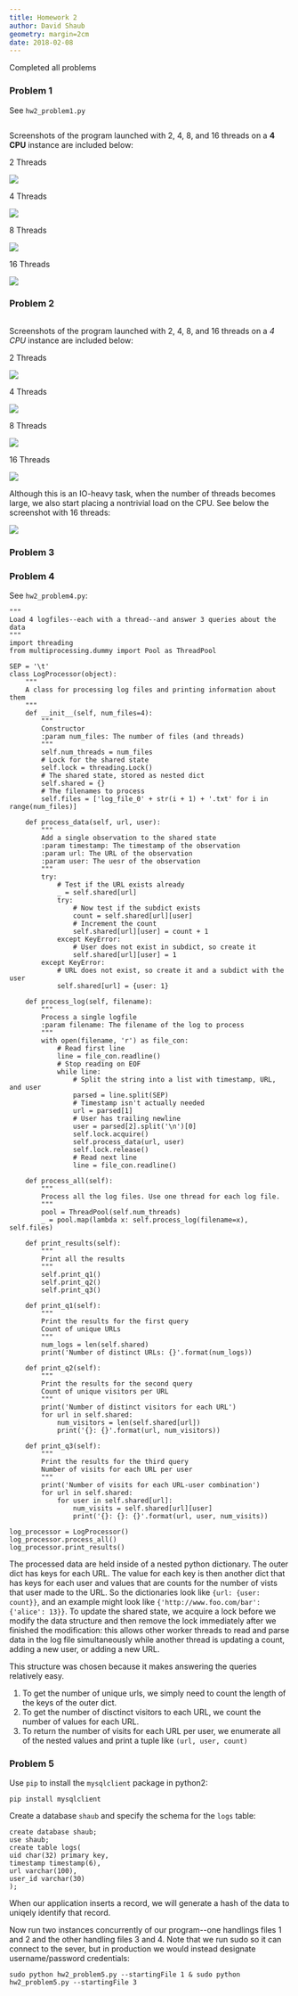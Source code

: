 ```yaml
---
title: Homework 2
author: David Shaub
geometry: margin=2cm
date: 2018-02-08
---
```

Completed all problems

### Problem 1
See `hw2_problem1.py`
```
```
Screenshots of the program launched with 2, 4, 8, and 16 threads on a **4 CPU** instance are included below:

2 Threads

![](4_cpu_2.png)

4 Threads

![](4_cpu_4.png)

8 Threads

![](4_cpu_8.png)

16 Threads

![](4_cpu_16.png)


### Problem 2
```

```
Screenshots of the program launched with 2, 4, 8, and 16 threads on a *4 CPU* instance are included below:

2 Threads

![](4_io_2.png)

4 Threads

![](4_io_4.png)

8 Threads

![](4_io_8.png)

16 Threads

![](4_io_16.png)

Although this is an IO-heavy task, when the number of threads becomes large, we also start placing a nontrivial load on the CPU. See below the screenshot with 16 threads:

![](4_io_max.png)

### Problem 3

### Problem 4
See `hw2_problem4.py`:
```
"""
Load 4 logfiles--each with a thread--and answer 3 queries about the data
"""
import threading
from multiprocessing.dummy import Pool as ThreadPool

SEP = '\t'
class LogProcessor(object):
    """
    A class for processing log files and printing information about them
    """
    def __init__(self, num_files=4):
        """
        Constructor
        :param num_files: The number of files (and threads)
        """
        self.num_threads = num_files
        # Lock for the shared state
        self.lock = threading.Lock()
        # The shared state, stored as nested dict
        self.shared = {}
        # The filenames to process
        self.files = ['log_file_0' + str(i + 1) + '.txt' for i in range(num_files)]

    def process_data(self, url, user):
        """
        Add a single observation to the shared state
        :param timestamp: The timestamp of the observation
        :param url: The URL of the observation
        :param user: The uesr of the observation
        """
        try:
            # Test if the URL exists already
            _ = self.shared[url]
            try:
                # Now test if the subdict exists
                count = self.shared[url][user]
                # Increment the count
                self.shared[url][user] = count + 1
            except KeyError:
                # User does not exist in subdict, so create it
                self.shared[url][user] = 1
        except KeyError:
            # URL does not exist, so create it and a subdict with the user
            self.shared[url] = {user: 1}

    def process_log(self, filename):
        """
        Process a single logfile
        :param filename: The filename of the log to process
        """
        with open(filename, 'r') as file_con:
            # Read first line
            line = file_con.readline()
            # Stop reading on EOF
            while line:
                # Split the string into a list with timestamp, URL, and user
                parsed = line.split(SEP)
                # Timestamp isn't actually needed
                url = parsed[1]
                # User has trailing newline
                user = parsed[2].split('\n')[0]
                self.lock.acquire()
                self.process_data(url, user)
                self.lock.release()
                # Read next line
                line = file_con.readline()

    def process_all(self):
        """
        Process all the log files. Use one thread for each log file.
        """
        pool = ThreadPool(self.num_threads)
        _ = pool.map(lambda x: self.process_log(filename=x), self.files)

    def print_results(self):
        """
        Print all the results
        """
        self.print_q1()
        self.print_q2()
        self.print_q3()

    def print_q1(self):
        """
        Print the results for the first query
        Count of unique URLs
        """
        num_logs = len(self.shared)
        print('Number of distinct URLs: {}'.format(num_logs))

    def print_q2(self):
        """
        Print the results for the second query
        Count of unique visitors per URL
        """
        print('Number of distinct visitors for each URL')
        for url in self.shared:
            num_visitors = len(self.shared[url])
            print('{}: {}'.format(url, num_visitors))

    def print_q3(self):
        """
        Print the results for the third query
        Number of visits for each URL per user
        """
        print('Number of visits for each URL-user combination')
        for url in self.shared:
            for user in self.shared[url]:
                num_visits = self.shared[url][user]
                print('{}: {}: {}'.format(url, user, num_visits))

log_processor = LogProcessor()
log_processor.process_all()
log_processor.print_results()
```
The processed data are held inside of a nested python dictionary. The outer dict has keys for each URL. The value for each key is then another dict that has keys for each user and values that are counts for the number of vists that user made to the URL. So the dictionaries look like `{url: {user: count}}`, and an example might look like `{'http://www.foo.com/bar': {'alice': 13}}`. To update the shared state, we acquire a lock before we modify the data structure and then remove the lock immediately after we finished the modification: this allows other worker threads to read and parse data in the log file simultaneously while another thread is updating a count, adding a new user, or adding a new URL.

This structure was chosen because it makes answering the queries relatively easy.

1.  To get the number of unique urls, we simply need to count the length of the keys of the outer dict.
2.  To get the number of disctinct visitors to each URL, we count the number of values for each URL.
3.  To return the number of visits for each URL per user, we enumerate all of the nested values and print a tuple like `(url, user, count)`


### Problem 5
Use `pip` to install the `mysqlclient` package in python2:
```
pip install mysqlclient
```
Create a database `shaub` and specify the schema for the `logs` table:
```
create database shaub;
use shaub;
create table logs(
uid char(32) primary key,
timestamp timestamp(6),
url varchar(100),
user_id varchar(30)
);
```
When our application inserts a record, we will generate a hash of the data to uniqely identify that record.

Now run two instances concurrently of our program--one handlings files 1 and 2 and the other handling files 3 and 4. Note that we run sudo so it can connect to the sever, but in production we would instead designate username/password credentials:
```
sudo python hw2_problem5.py --startingFile 1 & sudo python hw2_problem5.py --startingFile 3
```
